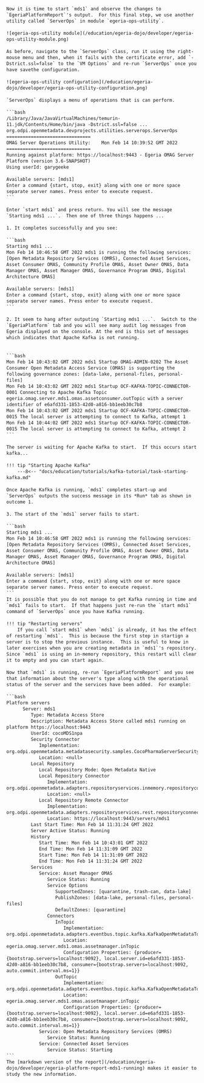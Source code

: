 <!-- SPDX-License-Identifier: CC-BY-4.0 -->
<!-- Copyright Contributors to the Egeria project. -->


    Now it is time to start `mds1` and observe the changes to `EgeriaPlatformReport`'s output.  For this final step, we use another utility called `ServerOps` in module `egeria-ops-utility`.  
    
    ![egeria-ops-utility module](/education/egeria-dojo/developer/egeria-ops-utility-module.png)
    
    As before, navigate to the `ServerOps` class, run it using the right-mouse menu and then, when it fails with the certificate error, add `-Dstrict.ssl=false` to the `VM Options` and re-run `ServerOps` once you have savethe configuration.
    
    ![egeria-ops-utility configuration](/education/egeria-dojo/developer/egeria-ops-utility-configuration.png)
    
    `ServerOps` displays a menu of operations that is can perform.
    
    ```bash
    /Library/Java/JavaVirtualMachines/temurin-11.jdk/Contents/Home/bin/java -Dstrict.ssl=false ... org.odpi.openmetadata.devprojects.utilities.serverops.ServerOps
    ===============================
    OMAG Server Operations Utility:    Mon Feb 14 10:39:52 GMT 2022
    ===============================
    Running against platform: https://localhost:9443 - Egeria OMAG Server Platform (version 3.6-SNAPSHOT)
    Using userId: garygeeke
    
    Available servers: [mds1]
    Enter a command {start, stop, exit} along with one or more space separate server names. Press enter to execute request.
    ```
    
    Enter `start mds1` and press return. You will see the message `Starting mds1 ...`.  Then one of three things happens ...
    
    1. It completes successfully and you see:
    
    ```bash
    Starting mds1 ...
    Mon Feb 14 10:46:58 GMT 2022 mds1 is running the following services: [Open Metadata Repository Services (OMRS), Connected Asset Services, Asset Consumer OMAS, Community Profile OMAS, Asset Owner OMAS, Data Manager OMAS, Asset Manager OMAS, Governance Program OMAS, Digital Architecture OMAS]
                
    Available servers: [mds1]
    Enter a command {start, stop, exit} along with one or more space separate server names. Press enter to execute request.
    ```
    
    2. It seem to hang after outputing `Starting mds1 ...`.  Switch to the `EgeriaPlatform` tab and you will see many audit log messages from Egeria displayed on the console. At the end is this set of messages which indicates that Apache Kafka is not running.
    
    
    ```bash
    Mon Feb 14 10:43:02 GMT 2022 mds1 Startup OMAG-ADMIN-0202 The Asset Consumer Open Metadata Access Service (OMAS) is supporting the following governance zones: [data-lake, personal-files, personal-files]
    Mon Feb 14 10:43:02 GMT 2022 mds1 Startup OCF-KAFKA-TOPIC-CONNECTOR-0001 Connecting to Apache Kafka Topic egeria.omag.server.mds1.omas.assetconsumer.outTopic with a server identifier of e6afd331-1853-42d0-a816-bb1eeb30c7b8
    Mon Feb 14 10:43:02 GMT 2022 mds1 Startup OCF-KAFKA-TOPIC-CONNECTOR-0015 The local server is attempting to connect to Kafka, attempt 1
    Mon Feb 14 10:44:02 GMT 2022 mds1 Startup OCF-KAFKA-TOPIC-CONNECTOR-0015 The local server is attempting to connect to Kafka, attempt 2
    ```
    
    The server is waiting for Apache Kafka to start.  If this occurs start kafka...
    
    !!! tip "Starting Apache Kafka"
        ---8<-- "docs/education/tutorials/kafka-tutorial/task-starting-kafka.md"
    
    Once Apache Kafka is running, `mds1` completes start-up and `ServerOps` outputs the success message in its *Run* tab as shown in outcome 1.
    
    3. The start of the `mds1` server fails to start.
    
    ```bash
    Starting mds1 ...
    Mon Feb 14 10:46:58 GMT 2022 mds1 is running the following services: [Open Metadata Repository Services (OMRS), Connected Asset Services, Asset Consumer OMAS, Community Profile OMAS, Asset Owner OMAS, Data Manager OMAS, Asset Manager OMAS, Governance Program OMAS, Digital Architecture OMAS]
    
    Available servers: [mds1]
    Enter a command {start, stop, exit} along with one or more space separate server names. Press enter to execute request.
    ```
    It is possible that you do not manage to get Kafka running in time and `mds1` fails to start.  If that happens just re-run the `start mds1` command of `ServerOps` once you have Kafka running.  
    
    !!! tip "Restarting servers"
        If you call `start mds1` when `mds1` is already, it has the effect of restarting `mds1`.  This is because the first step in startign a server is to stop the previous instance.  This is useful to know in later exercises when you are creating metadata in `mds1`'s repository.  Since `mds1` is using an in-memory repository, this restart will clear it to empty and you can start again.
    
    Now that `mds1` is running, re-run `EgeriaPlatformReport` and you see that information about the server's type along with the operational status of the server and the services have been added.  For example:
    
    ```bash
    Platform servers
          Server: mds1
             Type: Metadata Access Store
             Description: Metadata Access Store called mds1 running on platform https://localhost:9443
             UserId: cocoMDS1npa
             Security Connector
                Implementation: org.odpi.openmetadata.metadatasecurity.samples.CocoPharmaServerSecurityProvider
                Location: <null>
             Local Repository
                Local Repository Mode: Open Metadata Native
                Local Repository Connector
                   Implementation: org.odpi.openmetadata.adapters.repositoryservices.inmemory.repositoryconnector.InMemoryOMRSRepositoryConnectorProvider
                   Location: <null>
                Local Repository Remote Connector
                   Implementation: org.odpi.openmetadata.adapters.repositoryservices.rest.repositoryconnector.OMRSRESTRepositoryConnectorProvider
                   Location: https://localhost:9443/servers/mds1
             Last Start Time: Mon Feb 14 11:31:24 GMT 2022
             Server Active Status: Running
             History
                Start Time: Mon Feb 14 10:43:01 GMT 2022
                End Time: Mon Feb 14 11:31:09 GMT 2022
                Start Time: Mon Feb 14 11:31:09 GMT 2022
                End Time: Mon Feb 14 11:31:24 GMT 2022
             Services
                Service: Asset Manager OMAS
                   Service Status: Running
                   Service Options
                      SupportedZones: [quarantine, trash-can, data-lake]
                      PublishZones: [data-lake, personal-files, personal-files]
                      DefaultZones: [quarantine]
                   Connectors
                      InTopic
                         Implementation: org.odpi.openmetadata.adapters.eventbus.topic.kafka.KafkaOpenMetadataTopicProvider
                         Location: egeria.omag.server.mds1.omas.assetmanager.inTopic
                         Configuration Properties: {producer={bootstrap.servers=localhost:9092}, local.server.id=e6afd331-1853-42d0-a816-bb1eeb30c7b8, consumer={bootstrap.servers=localhost:9092, auto.commit.interval.ms=1}}
                      OutTopic
                         Implementation: org.odpi.openmetadata.adapters.eventbus.topic.kafka.KafkaOpenMetadataTopicProvider
                         Location: egeria.omag.server.mds1.omas.assetmanager.inTopic
                         Configuration Properties: {producer={bootstrap.servers=localhost:9092}, local.server.id=e6afd331-1853-42d0-a816-bb1eeb30c7b8, consumer={bootstrap.servers=localhost:9092, auto.commit.interval.ms=1}}
                Service: Open Metadata Repository Services (OMRS)
                   Service Status: Running
                Service: Connected Asset Services
                   Service Status: Starting
    ```
    The [markdown version of the report](/education/egeria-dojo/developer/egeria-platform-report-mds1-running) makes it easier to study the new information.

